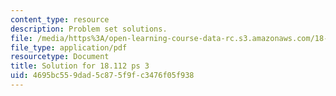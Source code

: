 ```yaml
---
content_type: resource
description: Problem set solutions.
file: /media/https%3A/open-learning-course-data-rc.s3.amazonaws.com/18-112-functions-of-a-complex-variable-fall-2008/4695bc559dad5c875f9fc3476f05f938_ps3.pdf
file_type: application/pdf
resourcetype: Document
title: Solution for 18.112 ps 3
uid: 4695bc55-9dad-5c87-5f9f-c3476f05f938
---
```

